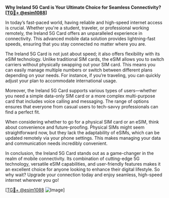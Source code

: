 **Why Ireland 5G Card is Your Ultimate Choice for Seamless Connectivity? [[TG💪+ @esim1088](https://t.me/s/esim1088)]**

In today’s fast-paced world, having reliable and high-speed internet access is crucial. Whether you're a student, traveler, or professional working remotely, the Ireland 5G Card offers an unparalleled experience in connectivity. This advanced mobile data solution provides lightning-fast speeds, ensuring that you stay connected no matter where you are. 

The Ireland 5G Card is not just about speed; it also offers flexibility with its eSIM technology. Unlike traditional SIM cards, the eSIM allows you to switch carriers without physically swapping out your SIM card. This means you can easily manage multiple numbers or switch between different plans depending on your needs. For instance, if you’re traveling, you can quickly adjust your plan to accommodate international usage.

Moreover, the Ireland 5G Card supports various types of users—whether you need a simple data-only SIM card or a more complex multi-purpose card that includes voice calling and messaging. The range of options ensures that everyone from casual users to tech-savvy professionals can find a perfect fit. 

When considering whether to go for a physical SIM card or an eSIM, think about convenience and future-proofing. Physical SIMs might seem straightforward now, but they lack the adaptability of eSIMs, which can be updated remotely via your phone settings. This makes managing your data and communication needs incredibly convenient.

In conclusion, the Ireland 5G Card stands out as a game-changer in the realm of mobile connectivity. Its combination of cutting-edge 5G technology, versatile eSIM capabilities, and user-friendly features makes it an excellent choice for anyone looking to enhance their digital lifestyle. So why wait? Upgrade your connection today and enjoy seamless, high-speed internet wherever you go! 

[[TG💪+ @esim1088](https://t.me/s/esim1088) ![Image](https://i.postimg.cc/Y0z9fWf4/image.png)]